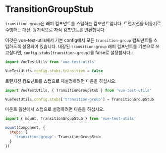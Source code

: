 # TransitionGroupStub

`transition-group`은 래퍼 컴포넌트를 스텁하는 컴포넌트입니다. 트랜지션을 비동기로 수행하는 대신, 동기적으로 자식 컴포넌트를 반환합니다.

이것은 vue-test-utils에서 기본 config에서 모든 `transition-group` 컴포넌트를 스텁하도록 설정되어 있습니다. 내장된 `transition-group` 래퍼 컴포넌트를 기본으로 쓰고싶다면, `config.stubs[transition-group]`을 false로 설정합시다.:


```js
import VueTestUtils from 'vue-test-utils'

VueTestUtils.config.stubs.transition = false
```

트랜지션 컴포넌트를 스텁으로 재설정하려면 다음을 하십시오.

```js
import VueTestUtils, { TransitionGroupStub } from 'vue-test-utils'

VueTestUtils.config.stubs['transition-group'] = TransitionGroupStub
```

마운트 옵션에서 스텁으로 설정하려면 다음을 하십시오.

```js
import { mount, TransitionGroupStub } from 'vue-test-utils'

mount(Component, {
  stubs: {
    'transition-group': TransitionGroupStub
  }
})
```
